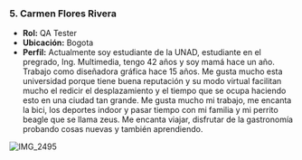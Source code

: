 ### **5. Carmen Flores Rivera**  
- **Rol:** QA Tester  
- **Ubicación:** Bogota  
- **Perfil:** Actualmente soy estudiante de la UNAD, estudiante en el pregrado, Ing. Multimedia, tengo 42 años y soy mamá hace un año. Trabajo como diseñadora gráfica hace 15 años. Me gusta mucho esta universidad porque tiene buena reputación y su modo virtual facilitan mucho el redicir el desplazamiento y el tiempo que se ocupa haciendo esto en una ciudad tan grande. Me gusta mucho mi trabajo, me encanta la bici, los deportes indoor y pasar tiempo con mi familia y mi perrito beagle que se llama zeus. Me encanta viajar, disfrutar de la gastronomía probando cosas nuevas y también aprendiendo.

![IMG_2495](https://github.com/user-attachments/assets/1f77a50a-d1e5-440d-976d-b4dc607aae77)  
